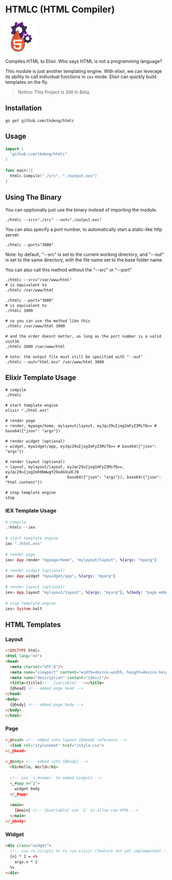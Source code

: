 # HTMLC (HTML Compiler)

[<img src="./assets/icon.png" alt="icon" height="100"/>](./assets/icon.png)

Compiles HTML to Elixir.
Who says HTML is not a programming language?

This module is just another templating engine.
With elixir, we can leverage its ability to call individual functions in `iex` mode.
Elixir can quickly build templates on the fly.

> Notice: This Project Is Still In Beta.

## Installation

```shell
go get github.com/tkdeng/htmlc
```

## Usage

```go
import (
  "github.com/tkdeng/htmlc"
)

func main(){
  htmlc.Compile("./src", "./output.exs")
}
```

## Using The Binary

You can opptionally just use the binary instead of importing the module.

```shell
./htmlc --src="./src" --out="./output.exs"
```

You can also specify a port number, to automatically start a static-like http server.

```shell
./htmlc --port="3000"
```

Note: by default, "--src" is set to the current working directory,
and "--out" is set to the same directory, with the file name set to the base folder name.

You can also call this method without the "--src" or "--port"

```shell
./htmlc --src="/var/www/html"
# is equivalent to
./htmlc /var/www/html

./htmlc --port="3000"
# is equivalent to
./htmlc 3000

# so you can use the method like this
./htmlc /var/www/html 3000

# and the order doesnt matter, as long as the port number is a valid uint16
./htmlc 3000 /var/www/html

# note: the output file must still be specified with "--out"
./htmlc --out="html.exs" /var/www/html 3000
```

## Elixir Template Usage

```shell
# compile
./htmlc

# start template engine
elixir "./html.exs"

# render page
> render, mypage/home, mylayout/layout, eyJqc29uIjogImFyZ3MifQ== # base64({"json": "args"})

# render widget (optional)
> widget, mywidget/app, eyJqc29uIjogImFyZ3MifQ== # base64({"json": "args"})

# render layout (optional)
> layout, mylayout/layout, eyJqc29uIjogImFyZ3MifQ==, eyJqc29uIjogImh0bWwgY29udGVudCJ9
#                          base64({"json": "args"}), base64({"json": "html content"})

# stop template engine
stop
```

### IEX Template Usage

```elixir
# compile
./htmlc --iex

# start template engine
iex "./html.exs"

# render page
iex> App.render "mypage/home", "mylayout/layout", %{args: "myarg"}

# render widget (optional)
iex> App.widget "mywidget/app", %{args: "myarg"}

# render layout (optional)
iex> App.layout "mylayout/layout", %{args: "myarg"}, %{body: "page embed"}

# stop template engine
iex> System.halt
```

## HTML Templates

### Layout

```html
<!DOCTYPE html>
<html lang="en">
<head>
  <meta charset="UTF-8"/>
  <meta name="viewport" content="width=device-width, height=device-height, initial-scale=1.0, minimum-scale=1.0"/>
  <meta name="description" content="{desc}"/>
  <title>{title}<!-- {variable} --></title>
  {@head} <!-- embed page head -->
</head>
<body>
  {@body} <!-- embed page body -->
</body>
</html>
```

### Page

```html
<_@head> <!-- embed into layout {@head} reference -->
  <link rel="stylesheet" href="/style.css">
</_@head>

<_@body> <!-- embed into {@body} -->
  <h1>Hello, World</h1>

  <!-- use `<_#name>` to embed widgets -->
  <_#app n="2">
    widget body
  </_#app>

  <main>
    {&main} <!-- {&variable} use `&` to allow raw HTML -->
  </main>
</_@body>
```

### Widget

```html
<div class="widget">
  <!-- use <% scripts %> to run elixir (feature not yet implemented) -->
  {n} * 2 = <%
    args.n * 2
  %>
</div>
```
